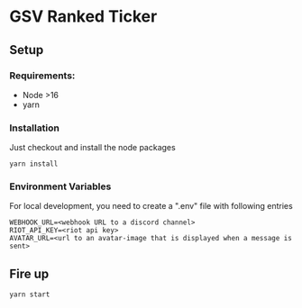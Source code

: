 # GSV Ranked Ticker

## Setup

### Requirements:
* Node >16
* yarn

### Installation
Just checkout and install the node packages
````commandline
yarn install
````

### Environment Variables

For local development, you need to create a ".env" file with following entries
````
WEBHOOK_URL=<webhook URL to a discord channel>
RIOT_API_KEY=<riot api key>
AVATAR_URL=<url to an avatar-image that is displayed when a message is sent>
````

## Fire up
````commandline
yarn start
````
